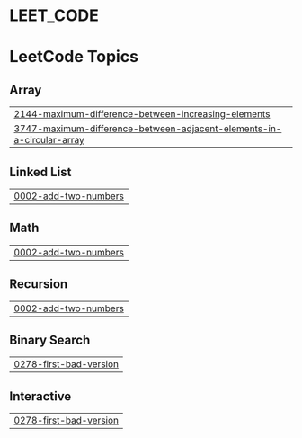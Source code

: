 # LEET_CODE
<!---LeetCode Topics Start-->
# LeetCode Topics
## Array
|  |
| ------- |
| [2144-maximum-difference-between-increasing-elements](https://github.com/vaarshik6666/LEET_CODE/tree/master/2144-maximum-difference-between-increasing-elements) |
| [3747-maximum-difference-between-adjacent-elements-in-a-circular-array](https://github.com/vaarshik6666/LEET_CODE/tree/master/3747-maximum-difference-between-adjacent-elements-in-a-circular-array) |
## Linked List
|  |
| ------- |
| [0002-add-two-numbers](https://github.com/vaarshik6666/LEET_CODE/tree/master/0002-add-two-numbers) |
## Math
|  |
| ------- |
| [0002-add-two-numbers](https://github.com/vaarshik6666/LEET_CODE/tree/master/0002-add-two-numbers) |
## Recursion
|  |
| ------- |
| [0002-add-two-numbers](https://github.com/vaarshik6666/LEET_CODE/tree/master/0002-add-two-numbers) |
## Binary Search
|  |
| ------- |
| [0278-first-bad-version](https://github.com/vaarshik6666/LEET_CODE/tree/master/0278-first-bad-version) |
## Interactive
|  |
| ------- |
| [0278-first-bad-version](https://github.com/vaarshik6666/LEET_CODE/tree/master/0278-first-bad-version) |
<!---LeetCode Topics End-->